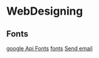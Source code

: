 # WebDesigning
## Fonts
[google Api Fonts](https://medium.freecodecamp.org/how-to-use-google-fonts-in-your-next-web-design-project-e1ad48f1adfa)
[fonts](http://3.7designs.co/blog/2008/06/10-examples-of-beautiful-css-typography-and-how-they-did-it/)
[Send email](https://github.com/dwyl/learn-to-send-email-via-google-script-html-no-server)
